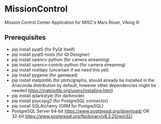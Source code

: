 
# MissionControl
Mission Control Center Application for MISC's Mars Rover, Viking III

## Prerequisites
* pip install pyqt5 (for PyQt itself)
* pip install pyqt5-tools (for Qt Designer)
* pip install opencv-python (for camera streaming)
* pip install opencv-contrib-python (for camera streaming)
* pip install roslibpy (uncertain if we need this yet)
* pip install pygame (for gamepad)
* pip install matplotlib (for plots/graphs, should already be installed in the Anaconda distribution by default, however other dependencies might be needed https://matplotlib.org/users/installing.html)
* pip install qdarkstyle (for darkmode)
* pip install psycopg2 (for PostgreSQL connector)
* pip install SQLAlchemy (ORM for PostgreSQL)
* PostgreSQL Server 64-bit https://www.postgresql.org/download/ OR 32-bit https://www.postgresql.org/ftp/binary/v8.3.20/win32/